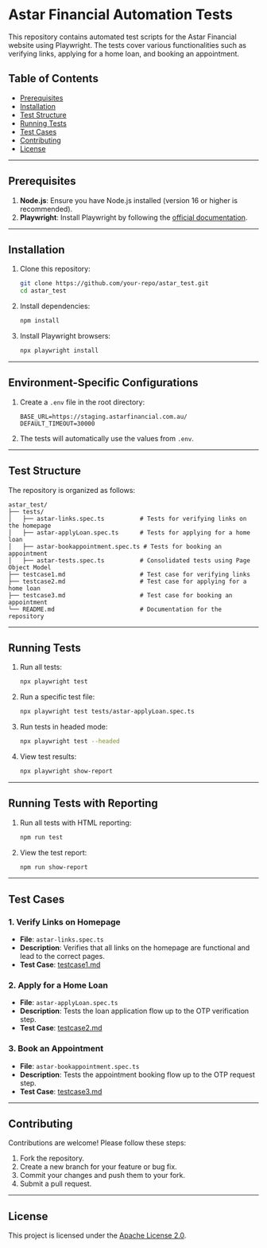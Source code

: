 # Astar Financial Automation Tests

This repository contains automated test scripts for the Astar Financial website using Playwright. The tests cover various functionalities such as verifying links, applying for a home loan, and booking an appointment.

## Table of Contents
- [Prerequisites](#prerequisites)
- [Installation](#installation)
- [Test Structure](#test-structure)
- [Running Tests](#running-tests)
- [Test Cases](#test-cases)
- [Contributing](#contributing)
- [License](#license)

---

## Prerequisites
1. **Node.js**: Ensure you have Node.js installed (version 16 or higher is recommended).
2. **Playwright**: Install Playwright by following the [official documentation](https://playwright.dev/docs/intro).

---

## Installation
1. Clone this repository:
   ```bash
   git clone https://github.com/your-repo/astar_test.git
   cd astar_test
   ```

2. Install dependencies:
   ```bash
   npm install
   ```

3. Install Playwright browsers:
   ```bash
   npx playwright install
   ```

---

## Environment-Specific Configurations
1. Create a `.env` file in the root directory:
   ```plaintext
   BASE_URL=https://staging.astarfinancial.com.au/
   DEFAULT_TIMEOUT=30000
   ```

2. The tests will automatically use the values from `.env`.

---

## Test Structure
The repository is organized as follows:

```
astar_test/
├── tests/
│   ├── astar-links.spec.ts          # Tests for verifying links on the homepage
│   ├── astar-applyLoan.spec.ts      # Tests for applying for a home loan
│   ├── astar-bookappointment.spec.ts # Tests for booking an appointment
│   ├── astar-tests.spec.ts          # Consolidated tests using Page Object Model
├── testcase1.md                     # Test case for verifying links
├── testcase2.md                     # Test case for applying for a home loan
├── testcase3.md                     # Test case for booking an appointment
└── README.md                        # Documentation for the repository
```

---

## Running Tests
1. Run all tests:
   ```bash
   npx playwright test
   ```

2. Run a specific test file:
   ```bash
   npx playwright test tests/astar-applyLoan.spec.ts
   ```

3. Run tests in headed mode:
   ```bash
   npx playwright test --headed
   ```

4. View test results:
   ```bash
   npx playwright show-report
   ```

---

## Running Tests with Reporting
1. Run all tests with HTML reporting:
   ```bash
   npm run test
   ```

2. View the test report:
   ```bash
   npm run show-report
   ```

---


## Test Cases
### 1. Verify Links on Homepage
- **File**: `astar-links.spec.ts`
- **Description**: Verifies that all links on the homepage are functional and lead to the correct pages.
- **Test Case**: [testcase1.md](testcase1.md)

### 2. Apply for a Home Loan
- **File**: `astar-applyLoan.spec.ts`
- **Description**: Tests the loan application flow up to the OTP verification step.
- **Test Case**: [testcase2.md](testcase2.md)

### 3. Book an Appointment
- **File**: `astar-bookappointment.spec.ts`
- **Description**: Tests the appointment booking flow up to the OTP request step.
- **Test Case**: [testcase3.md](testcase3.md)

---

## Contributing
Contributions are welcome! Please follow these steps:
1. Fork the repository.
2. Create a new branch for your feature or bug fix.
3. Commit your changes and push them to your fork.
4. Submit a pull request.

---

## License
This project is licensed under the [Apache License 2.0](https://www.apache.org/licenses/LICENSE-2.0).
